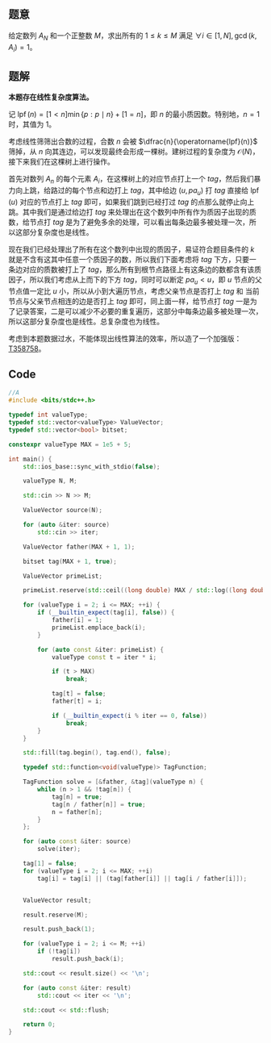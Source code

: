 ## 题意
给定数列 $A_N$ 和一个正整数 $M$，求出所有的 $1 \le k \le M$ 满足 $\forall i \in \left[1,N\right],\gcd(k, A_i) = 1$。

## 题解
**本题存在线性复杂度算法。**

记 $\operatorname{lpf}(n) = [1 < n] \min\{p : p \mid n\} + [1 = n]$，即 $n$ 的最小质因数。特别地，$n=1$ 时，其值为 $1$。

考虑线性筛筛出合数的过程，合数 $n$ 会被 $\dfrac{n}{\operatorname{lpf}(n)}$ 筛掉，从 $n$ 向其连边，可以发现最终会形成一棵树。建树过程的复杂度为 $\mathcal{O}(N)$，接下来我们在这棵树上进行操作。

首先对数列 $A_n$ 的每个元素 $A_i$，在这棵树上的对应节点打上一个 $tag$，然后我们暴力向上跳，给路过的每个节点和边打上 $tag$，其中给边 $\left(u, pa_u\right)$ 打 $tag$ 直接给 $\operatorname{lpf}(u)$ 对应的节点打上 $tag$ 即可，如果我们跳到已经打过 $tag$ 的点那么就停止向上跳。其中我们是通过给边打 $tag$ 来处理出在这个数列中所有作为质因子出现的质数，给节点打 $tag$ 是为了避免多余的处理，可以看出每条边最多被处理一次，所以这部分复杂度也是线性。

现在我们已经处理出了所有在这个数列中出现的质因子，易证符合题目条件的 $k$ 就是不含有这其中任意一个质因子的数，所以我们下面考虑将 $tag$ 下方，只要一条边对应的质数被打上了 $tag$，那么所有到根节点路径上有这条边的数都含有该质因子，所以我们考虑从上而下的下方 $tag$，同时可以断定 $pa_u < u$，即 $u$ 节点的父节点值一定比 $u$ 小，所以从小到大遍历节点，考虑父亲节点是否打上 $tag$ 和 当前节点与父亲节点相连的边是否打上 $tag$ 即可，同上面一样，给节点打 $tag$ 一是为了记录答案，二是可以减少不必要的重复遍历，这部分中每条边最多被处理一次，所以这部分复杂度也是线性。总复杂度也为线性。

考虑到本题数据过水，不能体现出线性算法的效率，所以造了一个加强版：[T358758](https://www.luogu.com.cn/problem/T358758)。

## Code
```cpp
//A
#include <bits/stdc++.h>

typedef int valueType;
typedef std::vector<valueType> ValueVector;
typedef std::vector<bool> bitset;

constexpr valueType MAX = 1e5 + 5;

int main() {
    std::ios_base::sync_with_stdio(false);

    valueType N, M;

    std::cin >> N >> M;

    ValueVector source(N);

    for (auto &iter: source)
        std::cin >> iter;

    ValueVector father(MAX + 1, 1);

    bitset tag(MAX + 1, true);

    ValueVector primeList;

    primeList.reserve(std::ceil((long double) MAX / std::log((long double) MAX)));

    for (valueType i = 2; i <= MAX; ++i) {
        if (__builtin_expect(tag[i], false)) {
            father[i] = 1;
            primeList.emplace_back(i);
        }

        for (auto const &iter: primeList) {
            valueType const t = iter * i;

            if (t > MAX)
                break;

            tag[t] = false;
            father[t] = i;

            if (__builtin_expect(i % iter == 0, false))
                break;
        }
    }

    std::fill(tag.begin(), tag.end(), false);

    typedef std::function<void(valueType)> TagFunction;

    TagFunction solve = [&father, &tag](valueType n) {
        while (n > 1 && !tag[n]) {
            tag[n] = true;
            tag[n / father[n]] = true;
            n = father[n];
        }
    };

    for (auto const &iter: source)
        solve(iter);

    tag[1] = false;
    for (valueType i = 2; i <= MAX; ++i)
        tag[i] = tag[i] || (tag[father[i]] || tag[i / father[i]]);


    ValueVector result;

    result.reserve(M);

    result.push_back(1);

    for (valueType i = 2; i <= M; ++i)
        if (!tag[i])
            result.push_back(i);

    std::cout << result.size() << '\n';

    for (auto const &iter: result)
        std::cout << iter << '\n';

    std::cout << std::flush;

    return 0;
}
```